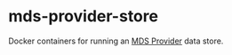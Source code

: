 # mds-provider-store

Docker containers for running an [MDS Provider][provider] data store.

[provider]: https://github.com/CityOfLosAngeles/mobility-data-specification/tree/master/provider
